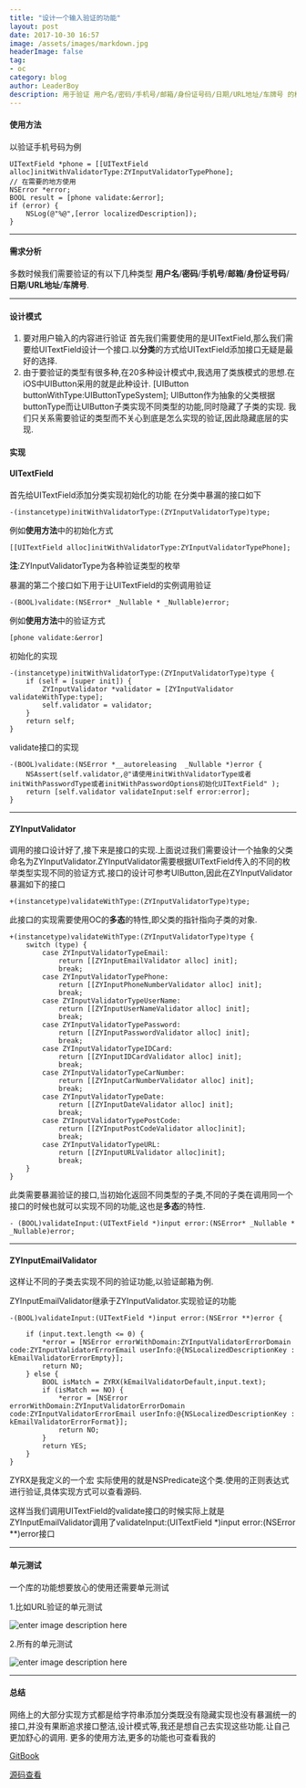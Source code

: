 ```yaml
---
title: "设计一个输入验证的功能"
layout: post
date: 2017-10-30 16:57
image: /assets/images/markdown.jpg
headerImage: false
tag:
- oc
category: blog
author: LeaderBoy
description: 用于验证 用户名/密码/手机号/邮箱/身份证号码/日期/URL地址/车牌号 的格式
---
```


#### 使用方法
以验证手机号码为例
```
UITextField *phone = [[UITextField alloc]initWithValidatorType:ZYInputValidatorTypePhone];
// 在需要的地方使用
NSError *error;
BOOL result = [phone validate:&error];
if (error) {
	NSLog(@"%@",[error localizedDescription]);
}
```

---

#### 需求分析

多数时候我们需要验证的有以下几种类型 **用户名**/**密码**/**手机号**/**邮箱**/**身份证号码**/**日期**/**URL地址**/**车牌号**.

---

#### 设计模式
 1. 要对用户输入的内容进行验证 首先我们需要使用的是UITextField,那么我们需要给UITextField设计一个接口.以**分类**的方式给UITextField添加接口无疑是最好的选择.
 2. 由于要验证的类型有很多种,在20多种设计模式中,我选用了类族模式的思想.在iOS中UIButton采用的就是此种设计.
[UIButton buttonWithType:UIButtonTypeSystem];
UIButton作为抽象的父类根据buttonType而让UIButton子类实现不同类型的功能,同时隐藏了子类的实现.
我们只关系需要验证的类型而不关心到底是怎么实现的验证,因此隐藏底层的实现.

#### 实现

#### UITextField
首先给UITextField添加分类实现初始化的功能
在分类中暴漏的接口如下
```
-(instancetype)initWithValidatorType:(ZYInputValidatorType)type;

```
例如**使用方法**中的初始化方式
```
[[UITextField alloc]initWithValidatorType:ZYInputValidatorTypePhone];
```
**注**:ZYInputValidatorType为各种验证类型的枚举




暴漏的第二个接口如下用于让UITextField的实例调用验证
```
-(BOOL)validate:(NSError* _Nullable * _Nullable)error;
```
例如**使用方法**中的验证方式
```
[phone validate:&error]
```
初始化的实现
```
-(instancetype)initWithValidatorType:(ZYInputValidatorType)type {
    if (self = [super init]) {
        ZYInputValidator *validator = [ZYInputValidator validateWithType:type];
        self.validator = validator;
    }
    return self;
}
```
validate接口的实现
```
-(BOOL)validate:(NSError *__autoreleasing  _Nullable *)error {
    NSAssert(self.validator,@"请使用initWithValidatorType或者initWithPasswordType或者initWithPasswordOptions初始化UITextField" );
    return [self.validator validateInput:self error:error];
}
```

---


#### ZYInputValidator
调用的接口设计好了,接下来是接口的实现.上面说过我们需要设计一个抽象的父类命名为ZYInputValidator.ZYInputValidator需要根据UITextField传入的不同的枚举类型实现不同的验证方式.接口的设计可参考UIButton,因此在ZYInputValidator暴漏如下的接口
```
+(instancetype)validateWithType:(ZYInputValidatorType)type;
```
此接口的实现需要使用OC的**多态**的特性,即父类的指针指向子类的对象.
```
+(instancetype)validateWithType:(ZYInputValidatorType)type {
    switch (type) {
        case ZYInputValidatorTypeEmail:
            return [[ZYInputEmailValidator alloc] init];
            break;
        case ZYInputValidatorTypePhone:
            return [[ZYInputPhoneNumberValidator alloc] init];
            break;
        case ZYInputValidatorTypeUserName:
            return [[ZYInputUserNameValidator alloc] init];
            break;
        case ZYInputValidatorTypePassword:
            return [[ZYInputPasswordValidator alloc] init];
            break;
        case ZYInputValidatorTypeIDCard:
            return [[ZYInputIDCardValidator alloc] init];
            break;
        case ZYInputValidatorTypeCarNumber:
            return [[ZYInputCarNumberValidator alloc] init];
            break;
        case ZYInputValidatorTypeDate:
            return [[ZYInputDateValidator alloc] init];
            break;
        case ZYInputValidatorTypePostCode:
            return [[ZYInputPostCodeValidator alloc]init];
            break;
        case ZYInputValidatorTypeURL:
            return [[ZYInputURLValidator alloc]init];
            break;
    }
}
```
此类需要暴漏验证的接口,当初始化返回不同类型的子类,不同的子类在调用同一个接口的时候也就可以实现不同的功能,这也是**多态**的特性.
```
- (BOOL)validateInput:(UITextField *)input error:(NSError* _Nullable * _Nullable)error;

```

---


#### ZYInputEmailValidator
这样让不同的子类去实现不同的验证功能,以验证邮箱为例.

ZYInputEmailValidator继承于ZYInputValidator.实现验证的功能
```
-(BOOL)validateInput:(UITextField *)input error:(NSError **)error {
    
    if (input.text.length <= 0) {
        *error = [NSError errorWithDomain:ZYInputValidatorErrorDomain code:ZYInputValidatorErrorEmail userInfo:@{NSLocalizedDescriptionKey : kEmailValidatorErrorEmpty}];
        return NO;
    } else {
        BOOL isMatch = ZYRX(kEmailValidatorDefault,input.text);
        if (isMatch == NO) {
            *error = [NSError errorWithDomain:ZYInputValidatorErrorDomain code:ZYInputValidatorErrorEmail userInfo:@{NSLocalizedDescriptionKey : kEmailValidatorErrorFormat}];
            return NO;
        }
        return YES;
    }
}
```

ZYRX是我定义的一个宏 实际使用的就是NSPredicate这个类.使用的正则表达式进行验证,具体实现方式可以查看源码.

这样当我们调用UITextField的validate接口的时候实际上就是ZYInputEmailValidator调用了validateInput:(UITextField *)input error:(NSError **)error接口


---

#### 单元测试
一个库的功能想要放心的使用还需要单元测试

 1.比如URL验证的单元测试

![enter image description here](http://oikehvl7k.bkt.clouddn.com/blog_03_002.png)


2.所有的单元测试

![enter image description here](http://oikehvl7k.bkt.clouddn.com/blog_03_001.png)


---

#### 总结 
网络上的大部分实现方式都是给字符串添加分类既没有隐藏实现也没有暴漏统一的接口,并没有果断追求接口整洁,设计模式等,我还是想自己去实现这些功能.让自己更加舒心的调用.
更多的使用方法,更多的功能也可查看我的

[GitBook](https://leaderboy.gitbooks.io/zycomponents/content/chapter1.html)

[源码查看](https://github.com/LeaderBoy/ZYValidator)



